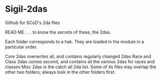 # Sigil-2das
 Github for SCoD's 2da files

READ ME
. . . to know the secrets of these, the 2das.

Each folder corresponds to a hak. They are loaded in the module in a particular order.

Core 2das overwrites all, and contains regularly changed 2das
Race and Class 2das comes second, and contains all the various 2das for races and classes 
Misc 2das is the catch all 2da list. Some of its files may overlap the other two folders; always look in the other folders first.